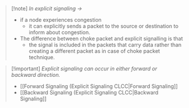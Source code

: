 >[!note] *In explicit signaling ->*
>- if a node experiences congestion 
>	- it can explicitly sends a packet to the source or destination to inform about congestion.
>- The difference between choke packet and explicit signalling is that
>	- the signal is included in the packets that carry data rather than creating a different packet as in case of choke packet technique.

>[!important] *Explicit signaling can occur in either forward or backward direction.*
>- [[Forward Signaling (Explicit Signaling CLCC|Forward Signaling]]
>- [[Backward Signaling (Explicit Signaling CLCC|Backward Signaling]]